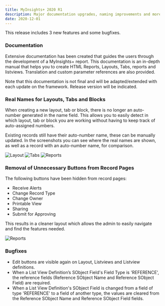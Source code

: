 ```yaml
---
title: MyInsights+ 2020 R1
description: Major documentation upgrades, naming improvements and more
date: 2020-12-01
---
```


This release includes 3 new features and some bugfixes.

### Documentation

Extensive documentation has been created that guides the users through the development of a MyInsights+ report. This documentation is an in-depth manual that helps you to create HTML Reports, Layouts, Tabs, reports and listviews. Translation and custom parameter references are also provided.

Note that this documentation is not final and will be adapted/extended with each update on the framework. Release version will be indicated.

### Real Names for Layouts, Tabs and Blocks

<feature-badges package></feature-badges>

When creating a new layout, tab or block, there is no longer an auto-number generated in the name field. This allows you to easily detect in which layout, tab or block you are working without having to keep track of auto-assigned numbers. 

Existing records still have their auto-number name, these can be manually updated. In the screenshots you can see where the real names are shown, as well as a record with an auto-number name, for comparison.

![Layout](/static/img/release-2020R1-real-names-layouts.png "Layouts")
![Tabs](/static/img/release-2020R1-real-names-tabs.png "Tabs")
![Reports](/static/img/release-2020R1-real-names-reports.png "Reports")

### Removal of Unnecessary Buttons from Record Pages

<feature-badges package></feature-badges>

The following buttons have been hidden from record pages: 
- Receive Alerts
- Change Record Type
- Change Owner
- Printable View
- Sharing
- Submit for Approving

This results in a cleaner layout which allows the admin to easily navigate and find the features needed.

![Reports](/static/img/release-2020R1-button-clean-up.png "Reports")

### Bugfixes

<feature-badges package></feature-badges>

-	Edit buttons are visible again on Layout, Listviews and Listview definitions.
- When a List View Definition’s SObject Field's Field Type is 'REFERENCE', the reference fields (Reference SObject Name and Reference SObject Field) are required.
- When a List View Definition's SObject Field is changed from a field of type 'REFERENCE' to a field of another type, the values are cleared from the Reference SObject Name and Reference SObject Field fields.
